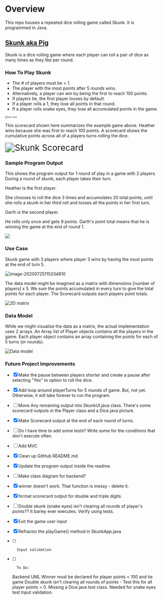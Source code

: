# Overview
This repo houses a repeated dice rolling game called Skunk. It is programmed in Java.

## [Skunk aka Pig](https://en.wikipedia.org/wiki/Pig_(dice_game))

Skunk is a dice rolling game where each player can roll a pair of dice as many times as they like per round.

### How To Play Skunk

* The # of players must be > 1.
* The player with the most points after 5 rounds wins.
* Alternatively, a player can win by being the first to reach 100 points. 
* If players tie, the first player looses by default.
* If a player rolls a 1, they lose all points in that round.
* If a player rolls snake eyes, they lose all accumulated points in the game.

<img src="https://github.com/heathermortensen/SkunkGame/blob/master/images/Skunkdocumentation.png?raw=true" alt="Use case" style="zoom: 50%;" />

This scorecard shown here summarizes the example game above. Heather wins because she was first to reach 100 points.  A scorecard shows the cumulative points across all of a players turns rolling the dice.

<img src="https://github.com/heathermortensen/SkunkGame/blob/master/images/Scorecard.png?raw=true" alt="Skunk Scorecard" style="zoom: 200%;" />

### Sample Program Output

This shows the program output for 1 round of play in a game with 2 players. During a round of skunk, each player takes their turn.

Heather is the first player. 

She chooses to roll the dice 3 times and accumulates 20 total points, until she rolls a skunk in her third roll and looses all the points in her first turn.

Garth is the second player. 

He rolls only once and gets 9 points. Garth's point total means that he is winning the game at the end of round 1.

![](https://raw.githubusercontent.com/heathermortensen/SkunkGame/master/images/ScreenshotsOf1Turn.png)

### Use Case

Skunk game with 3 players where player 3 wins by having the most points at the end of turn 5.

![image-20200725115334810](https://raw.githubusercontent.com/heathermortensen/SkunkGame/master/images/use_case_1.png)



The data model might be imagined as a matrix with dimensions [number of players] x 5. We sum the points accumulated in every turn to give the total points for each player. The Scorecard outputs each players point totals.

![2D matrix](https://raw.githubusercontent.com/heathermortensen/SkunkGame/master/images/use_case_2.png)



### Data Model

While we might visualize the data as a matrix, the actual implementation uses 2 arrays. An Array list of Player objects contains all the players in the game. Each player object contains an array containing the points for each of 5 turns (or rounds). 

![Data model](https://raw.githubusercontent.com/heathermortensen/SkunkGame/master/images/use_case_3.png)





### Future Project Improvements

- [x] Make the pause between players shorter and create a pause after selecting "Yes" to option to roll the dice. 

- [x] Add loop around playerTurns for 5 rounds of game. But, not yet. Otherwise, it will take forever to run the program.

- [ ] Move Any remaining output into SkunkUI.java class. There's some scorecard outputs in the Player class and a Dice.java picture.

- [x] Make Scorecard output at the end of each round of turns.

- [ ] Do I have time to add some tests? Write some for the conditions that don't execute often.

- [ ] Add MVC

- [x] Clean up GitHub README.md

- [x] Update the program output inside the readme.

- [ ] Make class diagram for backend?

- [x] winner doesn't work. That function is messy - delete it.

- [x] format scorecard output for double and triple digits.

- [ ] Double skunk (snake eyes) isn't clearing all rounds of player's points?? It barley ever executes. Verify using tests.

- [x] Exit the game user input

- [x] Refractor the playGame() method in SkunkApp.java

- [ ] 		Input validation
  
- [ ] 		To Do:
  
  Backend UML
  Winner must be declared for player points < 100 and tie game
  Double skunk isn't clearing all rounds of points - Test this for all player points = 0.
  Missing a Dice.java test class. Needed for snake eyes test
  Input validation.